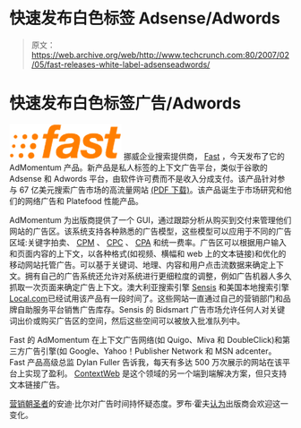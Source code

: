 # 快速发布白色标签 Adsense/Adwords

> 原文：<https://web.archive.org/web/http://www.techcrunch.com:80/2007/02/05/fast-releases-white-label-adsenseadwords/>

# 快速发布白色标签广告/Adwords

[![fastlogo.png](img/fc4dbb2e3e5d6bc0bce76e2c0bcb6b8e.png)](https://web.archive.org/web/20210925051616/http://fastsearch.com/) 挪威企业搜索提供商， [Fast](https://web.archive.org/web/20210925051616/http://fastsearch.com/) ，今天发布了它的 AdMomentum 产品。新产品是私人标签的上下文广告平台，类似于谷歌的 Adsense 和 Adwords 平台，由软件许可费而不是收入分成支付。该产品针对参与 67 亿美元搜索广告市场的高流量网站 [(PDF 下载)](https://web.archive.org/web/20210925051616/http://www.google.com/url?sa=t&ct=res&cd=25&url=http%3A%2F%2Fwww.morganstanley.com%2Finstitutional%2Ftechresearch%2Fpdfs%2Fmsinternetadreport101306.pdf&ei=2C7FRa-8HZW0gwOS37GKDA&usg=__5URADPawB_nAFxaKm3QsR_6GbhU=&sig2=pxFshRo3HjGsj8kpFsqx5g)。该产品诞生于市场研究和他们的网络广告和 Platefood 性能产品。

AdMomentum 为出版商提供了一个 GUI，通过跟踪分析从购买到交付来管理他们网站的广告区。该系统支持各种熟悉的广告模型，这些模型可以应用于不同的广告区域:关键字拍卖、 [CPM](https://web.archive.org/web/20210925051616/http://en.wikipedia.org/wiki/CPM#Marketing) 、 [CPC](https://web.archive.org/web/20210925051616/http://en.wikipedia.org/wiki/Cost_Per_Click) 、 [CPA](https://web.archive.org/web/20210925051616/http://en.wikipedia.org/wiki/Cost_Per_Action) 和统一费率。广告区可以根据用户输入和页面内容的上下文，以各种格式(如视频、横幅和 web 上的文本链接)和优化的移动网站托管广告。可以基于关键词、地理、内容和用户点击流数据来确定上下文。拥有自己的广告系统还允许对系统进行更细粒度的调整，例如广告机器人多久抓取一次页面来确定广告上下文。澳大利亚搜索引擎 [Sensis](https://web.archive.org/web/20210925051616/http://sensis.com.au/) 和美国本地搜索引擎[Local.com](https://web.archive.org/web/20210925051616/http://local.com/)已经试用该产品有一段时间了。这些网站一直通过自己的营销部门和品牌自助服务平台销售广告库存。Sensis 的 Bidsmart 广告市场允许任何人对关键词出价或购买广告区的空间，然后这些空间可以被放入批准队列中。

Fast 的 AdMomentum 在上下文广告网络(如 Quigo、Miva 和 DoubleClick)和第三方广告引擎(如 Google、Yahoo！Publisher Network 和 MSN adcenter。Fast 产品高级总监 Dylan Fuller 告诉我，每天有多达 500 万次展示的网站在该平台上实现了盈利。 [ContextWeb](https://web.archive.org/web/20210925051616/http://contextweb.com/) 是这个领域的另一个端到端解决方案，但只支持文本链接广告。

[营销朝圣者](https://web.archive.org/web/20210925051616/http://www.marketingpilgrim.com/2007/02/fast-the-comeback-kid.html)的安迪·比尔对广告时间持怀疑态度。罗布·霍夫[认为](https://web.archive.org/web/20210925051616/http://www.businessweek.com/the_thread/techbeat/archives/2007/02/_for_now_its_be.html)出版商会欢迎这一变化。